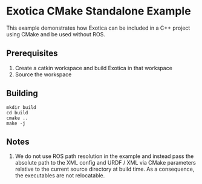 # Exotica CMake Standalone Example

This example demonstrates how Exotica can be included in a C++ project using CMake and be used without ROS.

## Prerequisites

1. Create a catkin workspace and build Exotica in that workspace
2. Source the workspace

## Building

```
mkdir build
cd build
cmake ..
make -j
```

## Notes

1. We do not use ROS path resolution in the example and instead pass the absolute path to the XML config and URDF / XML via CMake parameters relative to the current source directory at build time. As a consequence, the executables are not relocatable.
